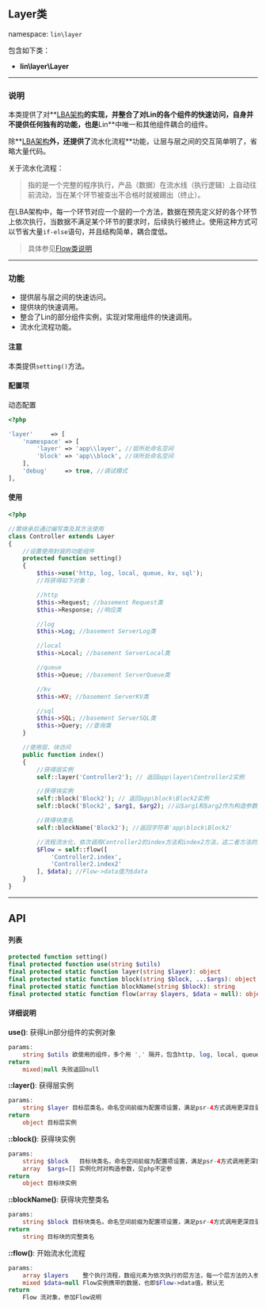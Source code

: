 Layer类
----
namespace: `lin\layer`

包含如下类：

* **lin\layer\Layer**

---

### 说明
本类提供了对**[LBA架构](../../framework/LBA.md)**的实现，并整合了对Lin的各个组件的快速访问，自身并不提供任何独有的功能，也是**Lin**中唯一和其他组件耦合的组件。

除**[LBA架构](../../framework/LBA.md)**外，还提供了**流水化流程**功能，让层与层之间的交互简单明了，省略大量代码。


关于流水化流程：

> 指的是一个完整的程序执行，产品（数据）在流水线（执行逻辑）上自动往前流动，当在某个环节被查出不合格时就被踢出（终止）。
>
在LBA架构中，每一个环节对应一个层的一个方法，数据在预先定义好的各个环节上依次执行，当数据不满足某个环节的要求时，后续执行被终止。使用这种方式可以节省大量`if-else`语句，并且结构简单，耦合度低。

> 具体参见[Flow类说明](Flow.md)

---

### 功能

* 提供层与层之间的快速访问。
* 提供块的快速调用。
* 整合了Lin的部分组件实例，实现对常用组件的快速调用。
* 流水化流程功能。


#### 注意

本类提供`setting()`方法。


#### 配置项

动态配置

~~~php
<?php

'layer'     => [
    'namespace' => [
        'layer' => 'app\\layer', //层所处命名空间
        'block' => 'app\\block', //块所处命名空间
    ],
    'debug'     => true, //调试模式
],
~~~

#### 使用

~~~php
<?php

//需继承后通过编写类及其方法使用
class Controller extends Layer
{
    //设置使用封装的功能组件
    protected function setting()
    {
        $this->use('http, log, local, queue, kv, sql');
        //将获得如下对象：

        //http
        $this->Request; //basement Request类
        $this->Response; //响应类

        //log
        $this->Log; //basement ServerLog类

        //local
        $this->Local; //basement ServerLocal类

        //queue
        $this->Queue; //basement ServerQueue类

        //kv
        $this->KV; //basement ServerKV类

        //sql
        $this->SQL; //basement ServerSQL类
        $this->Query; //查询类
    }

    //使用层、块访问
    public function index()
    {
        //获得层实例
        self::layer('Controller2'); // 返回app\layer\Controller2实例

        //获得块实例
        self::block('Block2'); // 返回app\block\Block2实例
        self::block('Block2', $arg1, $arg2); //以$arg1和$arg2作为构造参数实例化app\block\Block2

        //获得块类名
        self::blockName('Block2'); //返回字符串'app\block\Block2'

        //流程流水化，依次调用Controller2的index方法和index2方法，这二者方法的入参皆为Flow实例
        $Flow = self::flow([
            'Controller2.index',
            'Controller2.index2'
        ], $data); //Flow->data值为$data
    }
}
~~~


---


## API

#### 列表
~~~php
protected function setting()
final protected function use(string $utils)
final protected static function layer(string $layer): object
final protected static function block(string $block, ...$args): object
final protected static function blockName(string $block): string
final protected static function flow(array $layers, $data = null): object
~~~

#### 详细说明

**use()**: 获得Lin部分组件的实例对象
```php
params:
    string $utils 欲使用的组件，多个用 ',' 隔开，包含http, log, local, queue, kv, sql六类。使用所有用 '*' 表示。
return
    mixed|null 失败返回null
```

**::layer()**: 获得层实例
```php
params:
    string $layer 目标层类名，命名空间前缀为配置项设置，满足psr-4方式调用更深目录的类
return
    object 目标层实例
```

**::block()**: 获得块实例
```php
params:
    string $block   目标块类名，命名空间前缀为配置项设置，满足psr-4方式调用更深目录的类
    array  $args=[] 实例化时对构造参数，见php不定参
return
    object 目标块实例
```

**::blockName()**: 获得块完整类名
```php
params:
    string $block 目标块类名，命名空间前缀为配置项设置，满足psr-4方式调用更深目录的类
return
    string 目标块的完整类名
```

**::flow()**: 开始流水化流程
```php
params:
    array $layers    整个执行流程，数组元素为依次执行的层方法，每一个层方法的入参都为Flow对象，满足psr-4方式调用更深目录的类，格式形如 'class(类名).method(方法名)'
    mixed $data=null Flow实例携带的数据，也即$Flow->data值，默认无
return
    Flow 流对象，参加Flow说明
```